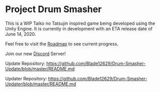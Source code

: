 # Project Drum Smasher

This is a WIP Taiko no Tatsujin inspired game being developed using the Unity Engine. It is currently in development with an ETA release date of June 14, 2020.


Feel free to visit the [Roadmap](https://trello.com/b/26vG8T7M/project-drum-smasher "Project Drum Smasher on Trello") to see current progress.

Join our new [Discord](https://discord.gg/eVdng2P "Official Project Drum Smasher Discord Server") Server!

Update Repository: https://github.com/Blade12629/Drum-Smasher-Update/blob/master/README.md

Updater Repository: https://github.com/Blade12629/Drum-Smasher-Updater/blob/master/README.md

